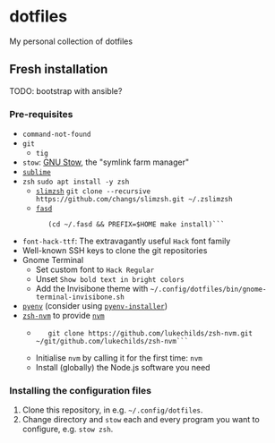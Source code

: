 # dotfiles

My personal collection of dotfiles

## Fresh installation

TODO: bootstrap with ansible?

### Pre-requisites

- `command-not-found`
- `git`
  - `tig`
- `stow`: [GNU Stow](https://gnu.org/software/stow/), the "symlink farm manager"
- [`sublime`](https://www.sublimetext.com/docs/3/linux_repositories.html)
- `zsh`
    ```sudo apt install -y zsh```
  - [`slimzsh`](https://github.com/changs/slimzsh)
      ```git clone --recursive https://github.com/changs/slimzsh.git ~/.zslimzsh```
  - [`fasd`](https://github.com/clvv/fasd)
      ```git clone https://github.com/clvv/fasd.git ~/.fasd
         (cd ~/.fasd && PREFIX=$HOME make install)```
- `font-hack-ttf`: The extravagantly useful `Hack` font family
- Well-known SSH keys to clone the git repositories
- Gnome Terminal
  - Set custom font to `Hack Regular`
  - Unset `Show bold text in bright colors`
  - Add the Invisibone theme with `~/.config/dotfiles/bin/gnome-terminal-invisibone.sh`
- [`pyenv`](https://github.com/pyenv/pyenv) (consider using
  [`pyenv-installer`](https://github.com/pyenv/pyenv-installer))
- [`zsh-nvm`](https://github.com/lukechilds/zsh-nvm) to provide
  [`nvm`](https://github.com/nvm-sh/nvm/)
  - ```mkdir -p  ~/git/github.com/lukechilds/
       git clone https://github.com/lukechilds/zsh-nvm.git ~/git/github.com/lukechilds/zsh-nvm```
  - Initialise `nvm` by calling it for the first time: ```nvm```
  - Install (globally) the Node.js software you need

### Installing the configuration files

1. Clone this repository, in e.g. `~/.config/dotfiles`.
2. Change directory and `stow` each and every program you
    want to configure, e.g. `stow zsh`.
